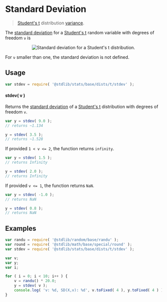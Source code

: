 <!--

@license Apache-2.0

Copyright (c) 2018 The Stdlib Authors.

Licensed under the Apache License, Version 2.0 (the "License");
you may not use this file except in compliance with the License.
You may obtain a copy of the License at

   http://www.apache.org/licenses/LICENSE-2.0

Unless required by applicable law or agreed to in writing, software
distributed under the License is distributed on an "AS IS" BASIS,
WITHOUT WARRANTIES OR CONDITIONS OF ANY KIND, either express or implied.
See the License for the specific language governing permissions and
limitations under the License.

-->

# Standard Deviation

> [Student's t][t-distribution] distribution [variance][standard-deviation].

<!-- Section to include introductory text. Make sure to keep an empty line after the intro `section` element and another before the `/section` close. -->

<section class="intro">

The [standard deviation][standard-deviation] for a [Student's t][t-distribution] random variable with degrees of freedom `ν` is

<!-- <equation class="equation" label="eq:t_stdev" align="center" raw="\sigma = \begin{cases} \sqrt{\tfrac{\nu }{\nu-2}} & \text{ for } \nu > 2 \\ \infty & \text{ for } 1 < \nu \le 2 \end{cases}" alt="Standard deviation for a Student's t distribution."> -->

<div class="equation" align="center" data-raw-text="\sigma = \begin{cases} \sqrt{\tfrac{\nu }{\nu-2}} &amp; \text{ for } \nu &gt; 2 \\ \infty &amp; \text{ for } 1 &lt; \nu \le 2 \end{cases}" data-equation="eq:t_stdev">
    <img src="https://cdn.jsdelivr.net/gh/stdlib-js/stdlib@51534079fef45e990850102147e8945fb023d1d0/lib/node_modules/@stdlib/stats/base/dists/t/stdev/docs/img/equation_t_stdev.svg" alt="Standard deviation for a Student's t distribution.">
    <br>
</div>

<!-- </equation> -->

For `ν` smaller than one, the standard deviation is not defined.

</section>

<!-- /.intro -->

<!-- Package usage documentation. -->

<section class="usage">

## Usage

```javascript
var stdev = require( '@stdlib/stats/base/dists/t/stdev' );
```

#### stdev( v )

Returns the [standard deviation][standard-deviation] of a [Student's t][t-distribution] distribution with degrees of freedom `v`.

```javascript
var y = stdev( 9.0 );
// returns ~1.134

y = stdev( 3.5 );
// returns ~1.528
```

If provided `1 < v <= 2`, the function returns `infinity`.

```javascript
var y = stdev( 1.5 );
// returns Infinity

y = stdev( 2.0 );
// returns Infinity
```

If provided `v <= 1`, the function returns `NaN`.

```javascript
var y = stdev( -1.0 );
// returns NaN

y = stdev( 0.8 );
// returns NaN
```

</section>

<!-- /.usage -->

<!-- Package usage notes. Make sure to keep an empty line after the `section` element and another before the `/section` close. -->

<section class="notes">

</section>

<!-- /.notes -->

<!-- Package usage examples. -->

<section class="examples">

## Examples

<!-- eslint no-undef: "error" -->

```javascript
var randu = require( '@stdlib/random/base/randu' );
var round = require( '@stdlib/math/base/special/round' );
var stdev = require( '@stdlib/stats/base/dists/t/stdev' );

var v;
var y;
var i;

for ( i = 0; i < 10; i++ ) {
    v = randu() * 20.0;
    y = stdev( v );
    console.log( 'v: %d, SD(X,v): %d', v.toFixed( 4 ), y.toFixed( 4 ) );
}
```

</section>

<!-- /.examples -->

<!-- Section to include cited references. If references are included, add a horizontal rule *before* the section. Make sure to keep an empty line after the `section` element and another before the `/section` close. -->

<section class="references">

</section>

<!-- /.references -->

<!-- Section for all links. Make sure to keep an empty line after the `section` element and another before the `/section` close. -->

<section class="links">

[t-distribution]: https://en.wikipedia.org/wiki/Student%27s_t-distribution

[standard-deviation]: https://en.wikipedia.org/wiki/Standard_deviation

</section>

<!-- /.links -->
